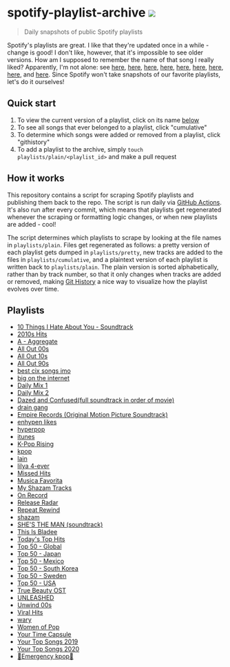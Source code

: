 # spotify-playlist-archive [![](https://github.com/mackorone/spotify-playlist-archive/actions/workflows/main.yml/badge.svg)](https://github.com/mackorone/spotify-playlist-archive/actions/workflows/main.yml)

> Daily snapshots of public Spotify playlists

Spotify's playlists are great. I like that they're updated once in a while -
change is good! I don't like, however, that it's impossible to see older
versions. How am I supposed to remember the name of that song I really liked?
Apparently, I'm not alone: see
[here](https://community.spotify.com/t5/Content-Questions/View-previous-versions-of-playlists/td-p/4400750),
[here](https://community.spotify.com/t5/Accounts/A-playlist-was-modified-Can-I-get-the-old-songs-back/td-p/1001889),
[here](https://community.spotify.com/t5/Content-Questions/Seeing-an-old-version-of-a-playlist/td-p/1318739),
[here](https://community.spotify.com/t5/Other-Partners-Web-Player-etc/Playlists-Is-there-any-way-to-recover-previous-versions-of-a/td-p/4726831),
[here](https://community.spotify.com/t5/Desktop-Mac/Find-Songs-of-old-versions-of-Spotify-Playlists/td-p/998504),
[here](https://community.spotify.com/t5/Closed-Ideas/Playlist-Versioning-History/idi-p/1133819),
[here](https://community.spotify.com/t5/Closed-Ideas/Playlist-History-Versioning/idi-p/1346418),
[here](https://community.spotify.com/t5/Closed-Ideas/Playlists-Playlist-History/idi-p/1816799),
and [here](https://community.spotify.com/t5/Live-Ideas/Playlists-Edit-History/idi-p/4573743).
Since Spotify won't take snapshots of our favorite playlists, let's do it ourselves!

## Quick start

1. To view the current version of a playlist, click on its name [below](https://github.com/mackorone/spotify-playlist-archive#playlists)
1. To see all songs that ever belonged to a playlist, click "cumulative"
1. To determine which songs were added or removed from a playlist, click "githistory"
1. To add a playlist to the archive, simply `touch playlists/plain/<playlist_id>` and make a pull request

## How it works

This repository contains a script for scraping Spotify playlists and publishing
them back to the repo. The script is run daily via
[GitHub Actions](https://github.com/mackorone/spotify-playlist-archive/actions/workflows/main.yml).
It's also run after every commit, which means that playlists get regenerated
whenever the scraping or formatting logic changes, or when new playlists are
added - cool!

The script determines which playlists to scrape by looking at the file names in
`playlists/plain`. Files get regenerated as follows: a pretty version of each
playlist gets dumped in `playlists/pretty`, new tracks are added to the
files in `playlists/cumulative`, and a plaintext version of each playlist is
written back to `playlists/plain`. The plain version is sorted alphabetically,
rather than by track number, so that it only changes when tracks are added or
removed, making [Git History](https://githistory.xyz/) a nice way to visualize
how the playlist evolves over time.

## Playlists

- [10 Things I Hate About You - Soundtrack](/playlists/pretty/10%20Things%20I%20Hate%20About%20You%20-%20Soundtrack.md)
- [2010s Hits](/playlists/pretty/2010s%20Hits.md)
- [A - Aggregate](/playlists/pretty/A%20-%20Aggregate.md)
- [All Out 00s](/playlists/pretty/All%20Out%2000s.md)
- [All Out 10s](/playlists/pretty/All%20Out%2010s.md)
- [All Out 90s](/playlists/pretty/All%20Out%2090s.md)
- [best cix songs imo](/playlists/pretty/best%20cix%20songs%20imo.md)
- [big on the internet](/playlists/pretty/big%20on%20the%20internet.md)
- [Daily Mix 1](/playlists/pretty/Daily%20Mix%201.md)
- [Daily Mix 2](/playlists/pretty/Daily%20Mix%202.md)
- [Dazed and Confused(full soundtrack in order of movie)](/playlists/pretty/Dazed%20and%20Confused(full%20soundtrack%20in%20order%20of%20movie).md)
- [drain gang](/playlists/pretty/drain%20gang.md)
- [Empire Records (Original Motion Picture Soundtrack)](/playlists/pretty/Empire%20Records%20(Original%20Motion%20Picture%20Soundtrack).md)
- [enhypen likes](/playlists/pretty/enhypen%20likes.md)
- [hyperpop](/playlists/pretty/hyperpop.md)
- [itunes](/playlists/pretty/itunes.md)
- [K-Pop Rising](/playlists/pretty/K-Pop%20Rising.md)
- [kpop](/playlists/pretty/kpop.md)
- [lain](/playlists/pretty/lain.md)
- [lilya 4-ever](/playlists/pretty/lilya%204-ever.md)
- [Missed Hits](/playlists/pretty/Missed%20Hits.md)
- [Musica Favorita](/playlists/pretty/Musica%20Favorita.md)
- [My Shazam Tracks](/playlists/pretty/My%20Shazam%20Tracks.md)
- [On Record](/playlists/pretty/On%20Record.md)
- [Release Radar](/playlists/pretty/Release%20Radar.md)
- [Repeat Rewind](/playlists/pretty/Repeat%20Rewind.md)
- [shazam](/playlists/pretty/shazam.md)
- [SHE'S THE MAN (soundtrack)](/playlists/pretty/SHE'S%20THE%20MAN%20(soundtrack).md)
- [This Is Bladee](/playlists/pretty/This%20Is%20Bladee.md)
- [Today's Top Hits](/playlists/pretty/Today's%20Top%20Hits.md)
- [Top 50 - Global](/playlists/pretty/Top%2050%20-%20Global.md)
- [Top 50 - Japan](/playlists/pretty/Top%2050%20-%20Japan.md)
- [Top 50 - Mexico](/playlists/pretty/Top%2050%20-%20Mexico.md)
- [Top 50 - South Korea](/playlists/pretty/Top%2050%20-%20South%20Korea.md)
- [Top 50 - Sweden](/playlists/pretty/Top%2050%20-%20Sweden.md)
- [Top 50 - USA](/playlists/pretty/Top%2050%20-%20USA.md)
- [True Beauty OST](/playlists/pretty/True%20Beauty%20OST.md)
- [UNLEASHED](/playlists/pretty/UNLEASHED.md)
- [Unwind 00s](/playlists/pretty/Unwind%2000s.md)
- [Viral Hits](/playlists/pretty/Viral%20Hits.md)
- [wary](/playlists/pretty/wary.md)
- [Women of Pop](/playlists/pretty/Women%20of%20Pop.md)
- [Your Time Capsule](/playlists/pretty/Your%20Time%20Capsule.md)
- [Your Top Songs 2019](/playlists/pretty/Your%20Top%20Songs%202019.md)
- [Your Top Songs 2020](/playlists/pretty/Your%20Top%20Songs%202020.md)
- [🚨Emergency kpop🚨](/playlists/pretty/🚨Emergency%20kpop🚨.md)
